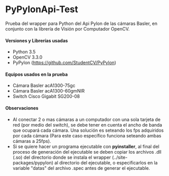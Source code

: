# PyPylonApi-Test
Prueba del wrapper para Python del Api Pylon de las cámaras Basler, en conjunto con la librería de Visión por Computador OpenCV.

#### Versiones y Librerías usadas
- Python 3.5
- OpenCV 3.3.0
- PyPylon (https://github.com/StudentCV/PyPylon)

#### Equipos usados en la prueba
- Cámara Basler acA1300-75gc
- Cámara Basler acA1300-60gmNIR
- Switch Cisco Gigabit SG200-08

#### Observaciones
- Al conectar 2 o mas cámaras a un computador con una sola tarjeta de red (por medio del switch), se debe tener en cuenta el ancho de banda que ocupará cada cámara. Una solución es seteando los fps adquiridos por cada cámara (Para este caso específico funciona seteando ambas cámaras a 25fps).
- Si se quiere hacer un programa ejecutable con **pyinstaller**, al final del proceso de generación del ejecutable se deben copiar los archivos .dll (.so) del directorio donde se instala el wrapper (../site-packages/pypylon) al directorio del ejecutable, o especificarlos en la variable "datas" del archivo .spec antes de generar el ejecutable.
